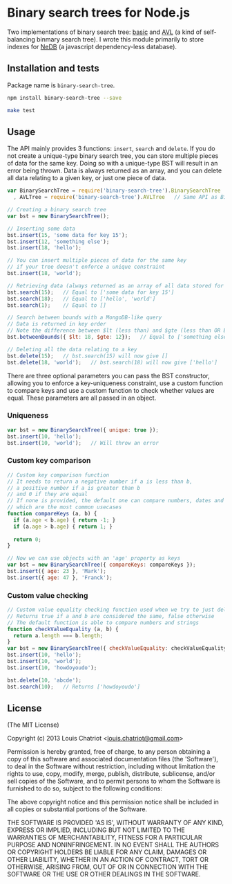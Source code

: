 # Binary search trees for Node.js

Two implementations of binary search tree: <a href="http://en.wikipedia.org/wiki/Binary_search_tree" target="_blank">basic</a> and <a href="http://en.wikipedia.org/wiki/AVL_tree" target="_blank">AVL</a> (a kind of self-balancing binmary search tree). I wrote this module primarily to store indexes for <a href="https://github.com/louischatriot/nedb" target="_blank">NeDB</a> (a javascript dependency-less database).


## Installation and tests
Package name is `binary-search-tree`.

```bash
npm install binary-search-tree --save

make test
```

## Usage
The API mainly provides 3 functions: `insert`, `search` and `delete`. If you do not create a unique-type binary search tree, you can store multiple pieces of data for the same key. Doing so with a unique-type BST will result in an error being thrown. Data is always returned as an array, and you can delete all data relating to a given key, or just one piece of data.

```javascript
var BinarySearchTree = require('binary-search-tree').BinarySearchTree
  , AVLTree = require('binary-search-tree').AVLTree   // Same API as BinarySearchTree

// Creating a binary search tree
var bst = new BinarySearchTree();

// Inserting some data
bst.insert(15, 'some data for key 15');
bst.insert(12, 'something else');
bst.insert(18, 'hello');

// You can insert multiple pieces of data for the same key
// if your tree doesn't enforce a unique constraint
bst.insert(18, 'world');

// Retrieving data (always returned as an array of all data stored for this key)
bst.search(15);   // Equal to ['some data for key 15']
bst.search(18);   // Equal to ['hello', 'world']
bst.search(1);    // Equal to []

// Search between bounds with a MongoDB-like query
// Data is returned in key order
// Note the difference between $lt (less than) and $gte (less than OR EQUAL)
bst.betweenBounds({ $lt: 18, $gte: 12});   // Equal to ['something else', 'some data for key 15']

// Deleting all the data relating to a key
bst.delete(15);   // bst.search(15) will now give []
bst.delete(18, 'world');   // bst.search(18) will now give ['hello']
```

There are three optional parameters you can pass the BST constructor, allowing you to enforce a key-uniqueness constraint, use a custom function to compare keys and use a custom function to check whether values are equal. These parameters are all passed in an object.

### Uniqueness

```javascript
var bst = new BinarySearchTree({ unique: true });
bst.insert(10, 'hello');
bst.insert(10, 'world');   // Will throw an error
```

### Custom key comparison

```javascript
// Custom key comparison function
// It needs to return a negative number if a is less than b,
// a positive number if a is greater than b
// and 0 if they are equal
// If none is provided, the default one can compare numbers, dates and strings
// which are the most common usecases
function compareKeys (a, b) {
  if (a.age < b.age) { return -1; }
  if (a.age > b.age) { return 1; }
  
  return 0;
}

// Now we can use objects with an 'age' property as keys
var bst = new BinarySearchTree({ compareKeys: compareKeys });
bst.insert({ age: 23 }, 'Mark');
bst.insert({ age: 47 }, 'Franck');
```

### Custom value checking

```javascript
// Custom value equality checking function used when we try to just delete one piece of data
// Returns true if a and b are considered the same, false otherwise
// The default function is able to compare numbers and strings
function checkValueEquality (a, b) {
  return a.length === b.length;
}
var bst = new BinarySearchTree({ checkValueEquality: checkValueEquality });
bst.insert(10, 'hello');
bst.insert(10, 'world');
bst.insert(10, 'howdoyoudo');

bst.delete(10, 'abcde');
bst.search(10);   // Returns ['howdoyoudo']
```


## License 

(The MIT License)

Copyright (c) 2013 Louis Chatriot &lt;louis.chatriot@gmail.com&gt;

Permission is hereby granted, free of charge, to any person obtaining
a copy of this software and associated documentation files (the
'Software'), to deal in the Software without restriction, including
without limitation the rights to use, copy, modify, merge, publish,
distribute, sublicense, and/or sell copies of the Software, and to
permit persons to whom the Software is furnished to do so, subject to
the following conditions:

The above copyright notice and this permission notice shall be
included in all copies or substantial portions of the Software.

THE SOFTWARE IS PROVIDED 'AS IS', WITHOUT WARRANTY OF ANY KIND,
EXPRESS OR IMPLIED, INCLUDING BUT NOT LIMITED TO THE WARRANTIES OF
MERCHANTABILITY, FITNESS FOR A PARTICULAR PURPOSE AND NONINFRINGEMENT.
IN NO EVENT SHALL THE AUTHORS OR COPYRIGHT HOLDERS BE LIABLE FOR ANY
CLAIM, DAMAGES OR OTHER LIABILITY, WHETHER IN AN ACTION OF CONTRACT,
TORT OR OTHERWISE, ARISING FROM, OUT OF OR IN CONNECTION WITH THE
SOFTWARE OR THE USE OR OTHER DEALINGS IN THE SOFTWARE.
